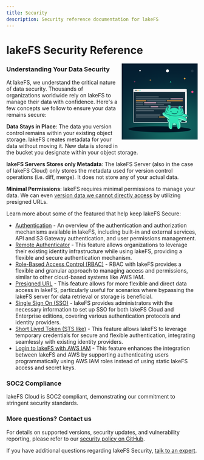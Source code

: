 ```yaml
---
title: Security
description: Security reference documentation for lakeFS
---
```


# lakeFS Security Reference

<img src="../../assets/img/docs_logo.png" alt="lakeFS Docs" width=200 style="float: right; margin: 0 0 10px 10px;"/>

### Understanding Your Data Security ###

At lakeFS, we understand the critical nature of data security. Thousands of organizations worldwide rely on lakeFS to manage their data with confidence. Here's a few concepts we follow to ensure your data remains secure:

**Data Stays in Place**: The data you version control remains within your existing object storage. lakeFS creates metadata for your data without moving it. New data is stored in the bucket you designate within your object storage.

**lakeFS Servers Stores only Metadata**: The lakeFS Server (also in the case of lakeFS Cloud) only stores the metadata used for version control operations (i.e. diff, merge). It does not store any of your actual data.

**Minimal Permissions**: lakeFS requires minimal permissions to manage your data. We can even [version data we cannot directly access](https://lakefs.io/blog/pre-signed-urls/) by utilizing presigned URLs.

Learn more about some of the featured that help keep lakeFS Secure:

- [Authentication](./authentication.md) - An overview of the authentication and authorization mechanisms available in lakeFS, including built-in and external services, API and S3 Gateway authentication, and user permissions management.
- [Remote Authenticator](./remote-authenticator.md) - This feature allows organizations to leverage their existing identity infrastructure while using lakeFS, providing a flexible and secure authentication mechanism.
- [Role-Based Access Control (RBAC)](./rbac.md) - RBAC with lakeFS provides a flexible and granular approach to managing access and permissions, similar to other cloud-based systems like AWS IAM.
- [Presigned URL](./presigned-url.md) - This feature allows for more flexible and direct data access in lakeFS, particularly useful for scenarios where bypassing the lakeFS server for data retrieval or storage is beneficial.
- [Single Sign On (SSO)](./sso.md) - lakeFS provides administrators with the necessary information to set up SSO for both lakeFS Cloud and Enterprise editions, covering various authentication protocols and identity providers.
- [Short Lived Token (STS like)](./sts-login.md) - This feature allows lakeFS to leverage temporary credentials for secure and flexible authentication, integrating seamlessly with existing identity providers.
- [Login to lakeFS with AWS IAM](./external-principals-aws.md) - This feature enhances the integration between lakeFS and AWS by supporting authenticating users programmatically using AWS IAM roles instead of using static lakeFS access and secret keys.

### SOC2 Compliance ###
lakeFS Cloud is SOC2 compliant, demonstrating our commitment to stringent security standards.

### More questions? Contact us ###
For details on supported versions, security updates, and vulnerability reporting, please refer to our [security policy on GitHub]( https://github.com/treeverse/lakeFS/security/policy).

If you have additional questions regarding lakeFS Security, [talk to an expert](https://meetings.hubspot.com/iddo-avneri/lakefs-security-questions).